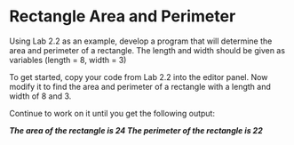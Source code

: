 # Rectangle Area and Perimeter

Using Lab 2.2 as an example, develop a program that will determine the area and perimeter of a rectangle. The length and width should be given as variables (length = 8, width = 3)

To get started, copy your code from Lab 2.2 into the editor panel. Now modify it to find the area and perimeter of a rectangle with a length and width of 8 and 3.

Continue to work on it until you get the following output: 

***The area of the rectangle is 24
The perimeter of the rectangle is 22***
